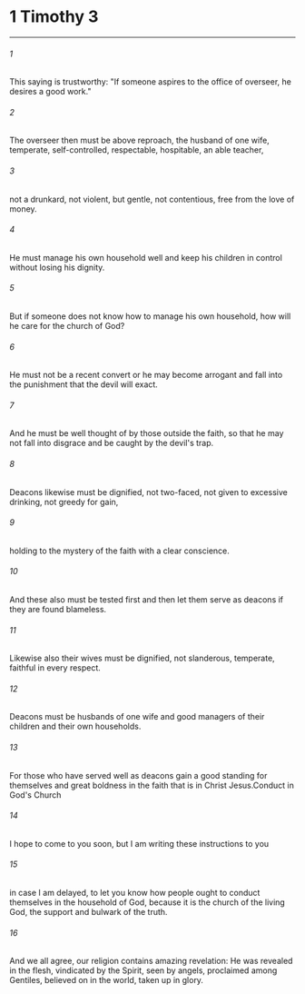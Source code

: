 # 1 Timothy 3
***



###### 1 
This saying is trustworthy: "If someone aspires to the office of overseer, he desires a good work." 

###### 2 
The overseer then must be above reproach, the husband of one wife, temperate, self-controlled, respectable, hospitable, an able teacher, 

###### 3 
not a drunkard, not violent, but gentle, not contentious, free from the love of money. 

###### 4 
He must manage his own household well and keep his children in control without losing his dignity. 

###### 5 
But if someone does not know how to manage his own household, how will he care for the church of God? 

###### 6 
He must not be a recent convert or he may become arrogant and fall into the punishment that the devil will exact. 

###### 7 
And he must be well thought of by those outside the faith, so that he may not fall into disgrace and be caught by the devil's trap. 

###### 8 
Deacons likewise must be dignified, not two-faced, not given to excessive drinking, not greedy for gain, 

###### 9 
holding to the mystery of the faith with a clear conscience. 

###### 10 
And these also must be tested first and then let them serve as deacons if they are found blameless. 

###### 11 
Likewise also their wives must be dignified, not slanderous, temperate, faithful in every respect. 

###### 12 
Deacons must be husbands of one wife and good managers of their children and their own households. 

###### 13 
For those who have served well as deacons gain a good standing for themselves and great boldness in the faith that is in Christ Jesus.Conduct in God's Church 

###### 14 
I hope to come to you soon, but I am writing these instructions to you 

###### 15 
in case I am delayed, to let you know how people ought to conduct themselves in the household of God, because it is the church of the living God, the support and bulwark of the truth. 

###### 16 
And we all agree, our religion contains amazing revelation: He was revealed in the flesh, vindicated by the Spirit, seen by angels, proclaimed among Gentiles, believed on in the world, taken up in glory.

